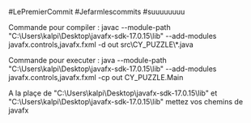 

#LePremierCommit #Jefarmlescommits #suuuuuuuu


Commande pour compiler : javac --module-path "C:\Users\kalpi\Desktop\javafx-sdk-17.0.15\lib" --add-modules javafx.controls,javafx.fxml -d out src\CY_PUZZLE\\*.java

Commande pour executer : java --module-path "C:\Users\kalpi\Desktop\javafx-sdk-17.0.15\lib" --add-modules javafx.controls,javafx.fxml -cp out CY_PUZZLE.Main 

A la plaçe de "C:\Users\kalpi\Desktop\javafx-sdk-17.0.15\lib" et "C:\Users\kalpi\Desktop\javafx-sdk-17.0.15\lib" mettez vos chemins de javafx 
